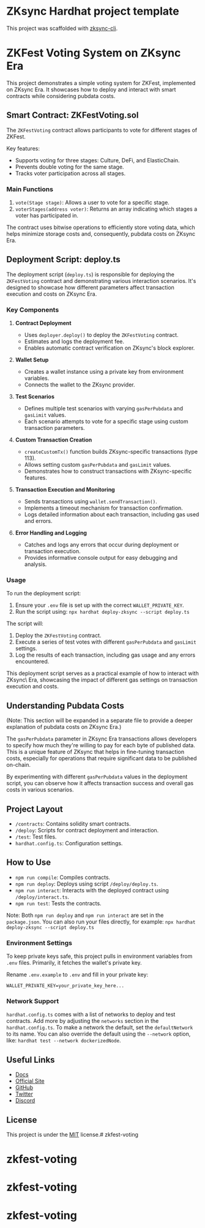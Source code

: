 # ZKsync Hardhat project template

This project was scaffolded with [zksync-cli](https://github.com/matter-labs/zksync-cli).


# ZKFest Voting System on ZKsync Era

This project demonstrates a simple voting system for ZKFest, implemented on ZKsync Era. It showcases how to deploy and interact with smart contracts while considering pubdata costs.

## Smart Contract: ZKFestVoting.sol

The `ZKFestVoting` contract allows participants to vote for different stages of ZKFest.

Key features:

- Supports voting for three stages: Culture, DeFi, and ElasticChain.
- Prevents double voting for the same stage.
- Tracks voter participation across all stages.

### Main Functions

1. `vote(Stage stage)`: Allows a user to vote for a specific stage.
2. `voterStages(address voter)`: Returns an array indicating which stages a voter has participated in.

The contract uses bitwise operations to efficiently store voting data, which helps minimize storage costs and, consequently, pubdata costs on ZKsync Era.

## Deployment Script: deploy.ts

The deployment script (`deploy.ts`) is responsible for deploying the `ZKFestVoting` contract and demonstrating various interaction scenarios. It's designed to showcase how different parameters affect transaction execution and costs on ZKsync Era.

### Key Components

1. **Contract Deployment**
   - Uses `deployer.deploy()` to deploy the `ZKFestVoting` contract.
   - Estimates and logs the deployment fee.
   - Enables automatic contract verification on ZKsync's block explorer.

2. **Wallet Setup**
   - Creates a wallet instance using a private key from environment variables.
   - Connects the wallet to the ZKsync provider.

3. **Test Scenarios**
   - Defines multiple test scenarios with varying `gasPerPubdata` and `gasLimit` values.
   - Each scenario attempts to vote for a specific stage using custom transaction parameters.

4. **Custom Transaction Creation**
   - `createCustomTx()` function builds ZKsync-specific transactions (type 113).
   - Allows setting custom `gasPerPubdata` and `gasLimit` values.
   - Demonstrates how to construct transactions with ZKsync-specific features.

5. **Transaction Execution and Monitoring**
   - Sends transactions using `wallet.sendTransaction()`.
   - Implements a timeout mechanism for transaction confirmation.
   - Logs detailed information about each transaction, including gas used and errors.

6. **Error Handling and Logging**
   - Catches and logs any errors that occur during deployment or transaction execution.
   - Provides informative console output for easy debugging and analysis.

### Usage

To run the deployment script:

1. Ensure your `.env` file is set up with the correct `WALLET_PRIVATE_KEY`.
2. Run the script using: `npx hardhat deploy-zksync --script deploy.ts`

The script will:

1. Deploy the `ZKFestVoting` contract.
2. Execute a series of test votes with different `gasPerPubdata` and `gasLimit` settings.
3. Log the results of each transaction, including gas usage and any errors encountered.

This deployment script serves as a practical example of how to interact with ZKsync\ Era, showcasing the impact of different gas settings on transaction execution and costs.

## Understanding Pubdata Costs

(Note: This section will be expanded in a separate file to provide a deeper explanation of pubdata costs on ZKsync Era.)

The `gasPerPubdata` parameter in ZKsync Era transactions allows developers to specify how much they're willing to pay for each byte of published data. This is a unique feature of ZKsync that helps in fine-tuning transaction costs, especially for operations that require significant data to be published on-chain.

By experimenting with different `gasPerPubdata` values in the deployment script, you can observe how it affects transaction success and overall gas costs in various scenarios.

## Project Layout

- `/contracts`: Contains solidity smart contracts.
- `/deploy`: Scripts for contract deployment and interaction.
- `/test`: Test files.
- `hardhat.config.ts`: Configuration settings.

## How to Use

- `npm run compile`: Compiles contracts.
- `npm run deploy`: Deploys using script `/deploy/deploy.ts`.
- `npm run interact`: Interacts with the deployed contract using `/deploy/interact.ts`.
- `npm run test`: Tests the contracts.

Note: Both `npm run deploy` and `npm run interact` are set in the `package.json`. You can also run your files directly, for example: `npx hardhat deploy-zksync --script deploy.ts`

### Environment Settings

To keep private keys safe, this project pulls in environment variables from `.env` files. Primarily, it fetches the wallet's private key.

Rename `.env.example` to `.env` and fill in your private key:

```
WALLET_PRIVATE_KEY=your_private_key_here...
```

### Network Support

`hardhat.config.ts` comes with a list of networks to deploy and test contracts. Add more by adjusting the `networks` section in the `hardhat.config.ts`. To make a network the default, set the `defaultNetwork` to its name. You can also override the default using the `--network` option, like: `hardhat test --network dockerizedNode`.


## Useful Links

- [Docs](https://era.zksync.io/docs/dev/)
- [Official Site](https://zksync.io/)
- [GitHub](https://github.com/matter-labs)
- [Twitter](https://twitter.com/zksync)
- [Discord](https://join.zksync.dev/)

## License

This project is under the [MIT](./LICENSE) license.# zkfest-voting
# zkfest-voting
# zkfest-voting
# zkfest-voting

